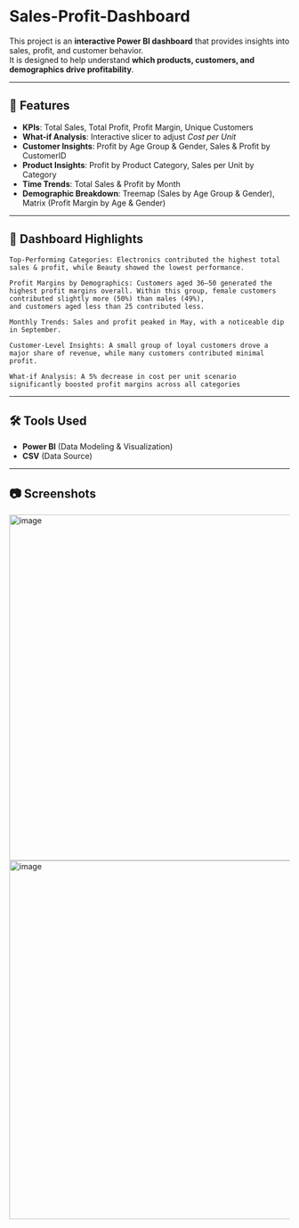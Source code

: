 # Sales-Profit-Dashboard

This project is an **interactive Power BI dashboard** that provides insights into sales, profit, and customer behavior.  
It is designed to help understand **which products, customers, and demographics drive profitability**.

---

## 🚀 Features
- **KPIs**: Total Sales, Total Profit, Profit Margin, Unique Customers  
- **What-if Analysis**: Interactive slicer to adjust *Cost per Unit*  
- **Customer Insights**: Profit by Age Group & Gender, Sales & Profit by CustomerID  
- **Product Insights**: Profit by Product Category, Sales per Unit by Category  
- **Time Trends**: Total Sales & Profit by Month  
- **Demographic Breakdown**: Treemap (Sales by Age Group & Gender), Matrix (Profit Margin by Age & Gender)  

---

## 📌 Dashboard Highlights
```
Top-Performing Categories: Electronics contributed the highest total sales & profit, while Beauty showed the lowest performance.

Profit Margins by Demographics: Customers aged 36–50 generated the highest profit margins overall. Within this group, female customers contributed slightly more (50%) than males (49%),
and customers aged less than 25 contributed less.

Monthly Trends: Sales and profit peaked in May, with a noticeable dip in September.

Customer-Level Insights: A small group of loyal customers drove a major share of revenue, while many customers contributed minimal profit.

What-if Analysis: A 5% decrease in cost per unit scenario significantly boosted profit margins across all categories
```
---

## 🛠️ Tools Used
- **Power BI** (Data Modeling & Visualization)  
- **CSV** (Data Source)  

---

## 📷 Screenshots

<img width="1157" height="622" alt="image" src="https://github.com/user-attachments/assets/04c43c2a-ae98-4ccf-83cf-73710be7ef86" />

<img width="1153" height="645" alt="image" src="https://github.com/user-attachments/assets/de1f04e1-9b99-4589-86d4-d4be31508cae" />


